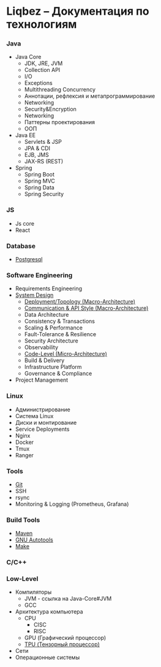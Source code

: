 # Liqbez – Документация по технологиям

### Java

- Java Core
    - JDK, JRE, JVM
    - Collection API
    - I/O
    - Exceptions
    - Multithreading Concurrency
    - Аннотации, рефлексия и метапрограммирование
    - Networking
    - Security&Encryption
    - Networking
    - Паттерны проектирования
    - ООП
- Java EE
    - Servlets & JSP
    - JPA & CDI
    - EJB, JMS
    - JAX-RS (REST)
- Spring
    - Spring Boot
    - Spring MVC
    - Spring Data
    - Spring Security

### JS

- Js core
- React

### Database

- [Postgresql](./docs/database/postgresql.md)

### Software Engineering

- Requirements Engineering
- [System Design](./docs/software-engineering/system-design/system-design.md)
    - [Deployment/Topology (Macro-Architecture)](./docs/software-engineering/system-design/macro-deployment-architecture.md)
    - [Communication & API Style (Macro-Architecture)](./docs/software-engineering/system-design/macro-communication-api-style-architecture.md)
    - Data Architecture
    - Consistency & Transactions
    - Scaling & Performance
    - Fault-Tolerance & Resilience
    - Security Architecture
    - Observability
    - [Code-Level (Micro-Architecture)](./docs/software-engineering/system-design/micro-code-architecture.md)
    - Build & Delivery
    - Infrastructure Platform
    - Governance & Compliance
- Project Management

### Linux

- Администрирование
- Система Linux
- Диски и монтирование
- Service Deployments
- Nginx
- Docker
- Tmux
- Ranger

### Tools

- [Git](docs/tools/git.md)
- SSH
- rsync
- Monitoring & Logging (Prometheus, Grafana)

### Build Tools

- [Maven](./docs/build-tools/make-build.md)
- [GNU Autotools](./docs/build-tools/gnu-autotools.md)
- [Make](./docs/build-tools/make-build.md)

### С/С++

### Low-Level

- Компиляторы
    - JVM - ссылка на Java-Core#JVM
    - GCC
- Архитектура компьютера
    - CPU
        - CISC
        - RISC
    - GPU (Графический процессор)
    - [TPU (Тензорный процессор)](docs/low-level/computer-architecture/tpu.md)
- Сети
- Операционные системы
